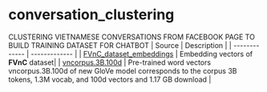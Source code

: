 # conversation_clustering
CLUSTERING VIETNAMESE CONVERSATIONS FROM FACEBOOK PAGE TO BUILD TRAINING DATASET FOR CHATBOT
| Source  | Description |
| ------------- | ------------- |
| [FVnC_dataset_embeddings](https://drive.google.com/file/d/1feTkAROOEuTTP93-Y4X76yasCuCiFLEy/view?usp=sharing) | Embedding vectors of **FVnC** dataset|
| [vncorpus.3B.100d](https://drive.google.com/file/d/1FfgmOzjY7OiIXFNJ4ZGpe64bxtT-F_-D/view?usp=sharing)  | Pre-trained word vectors vncorpus.3B.100d
of new GloVe model corresponds to the corpus 3B tokens, 1.3M vocab, and 100d vectors and 1.17 GB download  |
